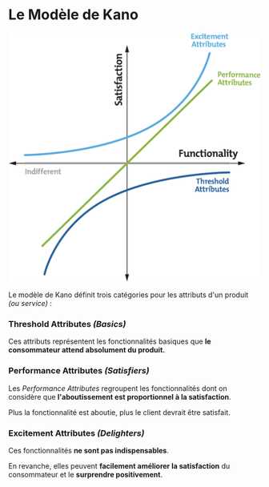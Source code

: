 # Le Modèle de Kano

![Reproduction du diagramme de Noriaki Kano par Mind Tools. \(source: mindtools.com\)](../.gitbook/assets/kano%20%281%29.png)

Le modèle de Kano définit trois catégories pour les attributs d'un produit _\(ou service\)_ :

### **Threshold Attributes** _**\(Basics\)**_

Ces attributs représentent les fonctionnalités basiques que **le consommateur attend absolument du produit.**

### **Performance Attributes** _**\(Satisfiers\)**_

Les _Performance Attributes_ regroupent les fonctionnalités dont on considère que **l'aboutissement est proportionnel à la satisfaction**.

Plus la fonctionnalité est aboutie, plus le client devrait être satisfait.

### **Excitement Attributes** _**\(Delighters\)**_

Ces fonctionnalités **ne sont pas indispensables**.

En revanche, elles peuvent **facilement améliorer la satisfaction** du consommateur et le **surprendre positivement**.

